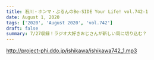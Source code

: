 ```yaml
---
title: 石川・ホンマ・ぶるんのBe-SIDE Your Life! vol.742-1
date: August 1, 2020
tags: ['2020', 'August 2020', 'vol.742']
draft: false
summary: 7/27収録！ラジオ大好きおじさんが新しい局に切り込む？
---
```


http://project-phi.ddo.jp/ishikawa/ishikawa742_1.mp3